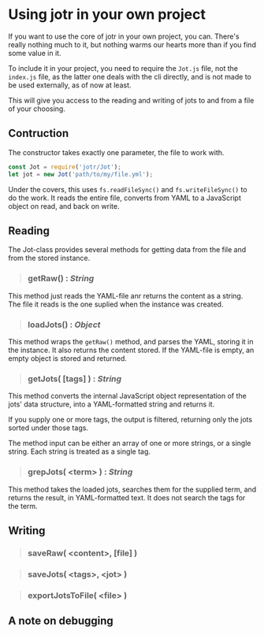 # Using jotr in your own project

If you want to use the core of jotr in your own project, you can. There's really nothing much to it, but nothing warms our hearts more than if you find some value in it.

To include it in your project, you need to require the `Jot.js` file, not the `index.js` file, as the latter one deals with the cli directly, and is not made to be used externally, as of now at least.

This will give you access to the reading and writing of jots to and from a file of your choosing.

## Contruction

The constructor takes exactly one parameter, the file to work with. 

```javascript
const Jot = require('jotr/Jot');
let jot = new Jot('path/to/my/file.yml');
```

Under the covers, this uses `fs.readFileSync()` and `fs.writeFileSync()` to do the work. It reads the entire file, converts from YAML to a JavaScript object on read, and back on write.

## Reading

The Jot-class provides several methods for getting data from the file and from the stored instance.

>### **getRaw()** : _String_

This method just reads the YAML-file anr returns the content as a string. The file it reads is the one suplied when the instance was created.

>### **loadJots()** : _Object_

This method wraps the `getRaw()` method, and parses the YAML, storing it in the instance. It also returns the content stored. If the YAML-file is empty, an empty object is stored and returned.

>### **getJots( [tags] )** : _String_

This method converts the internal JavaScript object representation of the jots' data structure, into a YAML-formatted string and returns it.

If you supply one or more tags, the output is filtered, returning only the jots sorted under those tags.

The method input can be either an array of one or more strings, or a single string. Each string is treated as a single tag.

>### **grepJots( \<term\> )** : _String_

This method takes the loaded jots, searches them for the supplied term, and returns the result, in YAML-formatted text. It does not search the tags for the term.

## Writing



>### **saveRaw( \<content\>, [file] )**



>### **saveJots( \<tags\>, \<jot\> )**



>### **exportJotsToFile( \<file\> )**



## A note on debugging
